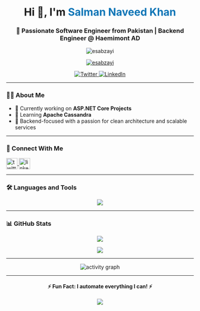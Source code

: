 <!-- Stylish and Modern GitHub Profile README -->
<h1 align="center">Hi 👋, I'm <span style="color:#0e75b6">Salman Naveed Khan</span></h1>
<h3 align="center">🚀 Passionate Software Engineer from Pakistan | Backend Engineer @ Haemimont AD</h3>

<p align="center">
  <img src="https://komarev.com/ghpvc/?username=esabzayi&label=Profile%20views&color=0e75b6&style=flat" alt="esabzayi" />
</p>

<p align="center">
  <a href="https://github.com/ryo-ma/github-profile-trophy">
    <img src="https://github-profile-trophy.vercel.app/?username=esabzayi&theme=algolia&margin-w=15&margin-h=15" alt="esabzayi" />
  </a>
</p>

<p align="center">
  <a href="https://twitter.com/esabzayi" target="_blank">
    <img src="https://img.shields.io/twitter/follow/esabzayi?logo=twitter&style=for-the-badge" alt="Twitter" />
  </a>
  <a href="https://linkedin.com/in/esabzayi" target="_blank">
    <img src="https://img.shields.io/badge/-LinkedIn-0e76a8?style=for-the-badge&logo=linkedin&logoColor=white" alt="LinkedIn" />
  </a>
</p>

---

### 👨‍💻 About Me

- 🔭 Currently working on **ASP.NET Core Projects**
- 🌱 Learning **Apache Cassandra**
- 🧠 Backend-focused with a passion for clean architecture and scalable services

---

### 💼 Connect With Me
<p align="left">
  <a href="https://twitter.com/esabzayi" target="_blank">
    <img align="center" src="https://cdn-icons-png.flaticon.com/512/733/733579.png" alt="twitter" height="30" width="30" />
  </a>
  <a href="https://linkedin.com/in/esabzayi" target="_blank">
    <img align="center" src="https://cdn-icons-png.flaticon.com/512/174/174857.png" alt="linkedin" height="30" width="30" />
  </a>
</p>

---

### 🛠️ Languages and Tools
<p align="center">
  <img src="https://skillicons.dev/icons?i=csharp,dotnet,java,php,nodejs,express,mysql,postgres,mongodb,azure,aws,docker,kubernetes,flutter,graphql,android,laravel,figma,html,css,git,linux" />
</p>

---

### 📊 GitHub Stats
<p align="center">
  <img src="https://github-readme-stats.vercel.app/api/top-langs/?username=esabzayi&layout=compact&theme=tokyonight" />
</p>

<p align="center">
  <img src="https://github-readme-streak-stats.herokuapp.com/?user=esabzayi&theme=tokyonight" />
</p>

---

<p align="center">
  <img src="https://activity-graph.herokuapp.com/graph?username=esabzayi&theme=github" alt="activity graph" />
</p>

---

<h4 align="center">⚡ Fun Fact: I automate everything I can! ⚡</h4>

<p align="center">
  <img src="https://readme-typing-svg.demolab.com?font=Fira+Code&duration=2000&pause=1000&color=0E75B6&center=true&width=435&lines=Clean+Code+Advocate;Backend+Craftsman;Always+Learning+New+Tech"/>
</p>
